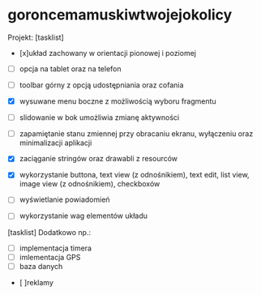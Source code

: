 # goroncemamuskiwtwojejokolicy

Projekt: 
[tasklist]
- [x]układ zachowany w orientacji pionowej i poziomej
- [ ] opcja na tablet oraz na telefon
- [ ] toolbar górny z opcją udostępniania oraz cofania 
- [x] wysuwane menu boczne z możliwością wyboru fragmentu
- [ ] slidowanie w bok umożliwia zmianę aktywności
- [ ] zapamiętanie stanu zmiennej przy obracaniu ekranu, wyłączeniu oraz minimalizacji aplikacji
- [x] zaciąganie stringów oraz drawabli z resourców
- [x] wykorzystanie buttona, text view (z odnośnikiem), text edit, list view, image view (z odnośnikiem), checkboxów 
- [ ] wyświetlanie powiadomień
- [ ] wykorzystanie wag elementów układu 


[tasklist]
Dodatkowo np.:
- [ ] implementacja timera
- [ ] imlementacja GPS
- [ ] baza danych
- [ ]reklamy

